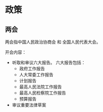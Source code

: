 # 政策
## 两会
两会指中国人民政治协商会 和 全国人民代表大会。

开会内容：
* 听取和审议六大报告。 六大报告包括：
  * 政府工作报告
  * 人大常委工作报告
  * 计划报告
  * 最高人民法院工作报告
  * 最高人民检察院工作报告
  * 预算报告
* 审议重要法律草案